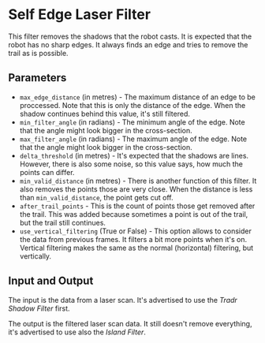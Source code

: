 # Self Edge Laser Filter
This filter removes the shadows that the robot casts. It is expected that the robot has no sharp edges. It always finds an edge and tries to remove the trail as is possible.

## Parameters
* `max_edge_distance` (in metres) - The maximum distance of an edge to be proccessed. Note that this is only the distance of the edge. When the shadow continues behind this value, it's still filtered.
* `min_filter_angle` (in radians) - The minimum angle of the edge. Note that the angle might look bigger in the cross-section.
* `max_filter_angle` (in radians) - The maximum angle of the edge. Note that the angle might look bigger in the cross-section.
* `delta_threshold` (in metres) - It's expected that the shadows are lines. However, there is also some noise, so this value says, how much the points can differ.
* `min_valid_distance` (in metres) - There is another function of this filter. It also removes the points those are very close. When the distance is less than `min_valid_distance`, the point gets cut off.
* `after_trail_points` - This is the count of points those get removed after the trail. This was added because sometimes a point is out of the trail, but the trail still continues.
* `use_vertical_filtering` (True or False) - This option allows to consider the data from previous frames. It filters a bit more points when it's on. Vertical filtering makes the same as the normal (horizontal) filtering, but vertically.

## Input and Output
The input is the data from a laser scan. It's advertised to use the *Tradr Shadow Filter* first.

The output is the filtered laser scan data. It still doesn't remove everything, it's advertised to use also the *Island Filter*.
